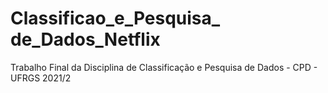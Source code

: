 # Classificao_e_Pesquisa_ de_Dados_Netflix
Trabalho Final da Disciplina de Classificação e Pesquisa de Dados - CPD - UFRGS 2021/2
